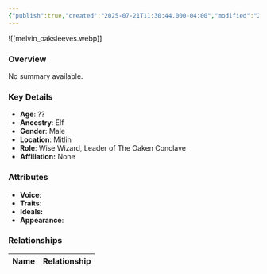 ```yaml
---
{"publish":true,"created":"2025-07-21T11:30:44.000-04:00","modified":"2025-07-25T11:37:22.000-04:00","published":"2025-07-25T11:37:22.000-04:00","cssclasses":"","Age":"??","Ancestry":"Elf","Gender":"Male","Location":["Mitlin"],"Role":["Wise Wizard, Leader of The Oaken Conclave"],"Affiliation":["None"],"Appearances":["[[-The High Rollers Campaign-]]","[[Kindlethicket - Envoys of Mitlin]]","[[Kindlethicket - The Winter Hunt]]","[[The Marrowsucker Contract]]"]}
---
```



![[melvin_oaksleeves.webp]]

### Overview
No summary available.

### Key Details
- **Age**: ??
- **Ancestry**: Elf
- **Gender**: Male
- **Location**: Mitlin
- **Role**: Wise Wizard, Leader of The Oaken Conclave
- **Affiliation:** None

### Attributes
- **Voice**: 
- **Traits**: 
- **Ideals:** 
- **Appearance**:

### Relationships

| Name  | Relationship |
| ----- | ------------ |
